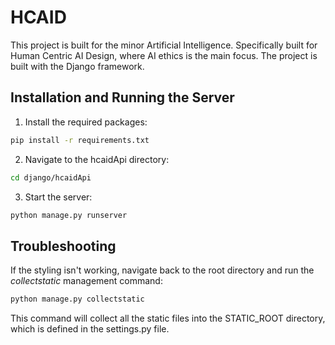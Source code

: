 # HCAID
This project is built for the minor Artificial Intelligence. Specifically built for Human Centric AI Design, where AI ethics is the main focus. The project is built with the Django framework.

## Installation and Running the Server

1. Install the required packages:

```bash
pip install -r requirements.txt
```

2. Navigate to the hcaidApi directory:

```bash
cd django/hcaidApi
```

3. Start the server:

```bash	
python manage.py runserver
```

## Troubleshooting
If the styling isn't working, navigate back to the root directory and run the _collectstatic_ management command:

```bash	
python manage.py collectstatic
```

This command will collect all the static files into the STATIC_ROOT directory, which is defined in the settings.py file.
